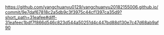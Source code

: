 https://github.com/yangchuanyu0129/yangchuanyu20182155006.github.io/commit/9e7daf67818c2a5db9c3f3975c44cf1397ca35d9?short_path=31eafee#diff-31eafeec1bdf7f866d546c823d544a50251d4c447bd88d130e7c47d68ab9af90